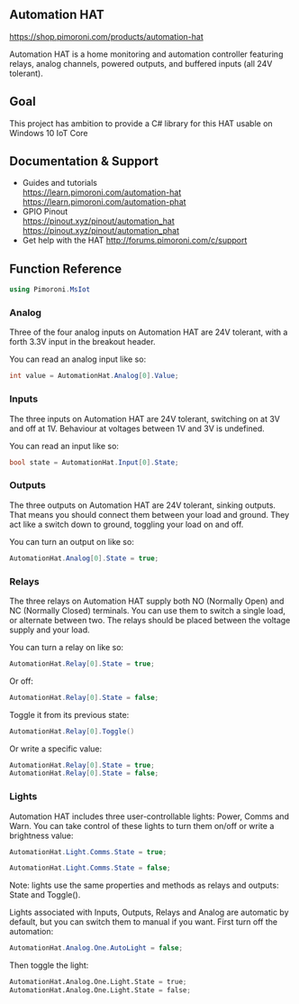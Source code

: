 ## Automation HAT

https://shop.pimoroni.com/products/automation-hat  

Automation HAT is a home monitoring and automation controller featuring relays, analog channels, powered outputs, and buffered inputs (all 24V tolerant).

## Goal

This project has ambition to provide a C# library for this HAT usable on Windows 10 IoT Core

## Documentation & Support

* Guides and tutorials  
https://learn.pimoroni.com/automation-hat  
https://learn.pimoroni.com/automation-phat  
* GPIO Pinout  
https://pinout.xyz/pinout/automation_hat  
https://pinout.xyz/pinout/automation_phat  
* Get help with the HAT
http://forums.pimoroni.com/c/support

## Function Reference

```c#
using Pimoroni.MsIot
```


### Analog

Three of the four analog inputs on Automation HAT are 24V tolerant, with a forth 3.3V input in the breakout header.

You can read an analog input like so:

```c#
int value = AutomationHat.Analog[0].Value;
```

### Inputs

The three inputs on Automation HAT are 24V tolerant, switching on at 3V and off at 1V. Behaviour at voltages between 1V and 3V is undefined.

You can read an input like so:

```c#
bool state = AutomationHat.Input[0].State;
```

### Outputs

The three outputs on Automation HAT are 24V tolerant, sinking outputs. That means you should connect them between your load and ground. They act like a switch down to ground, toggling your load on and off.

You can turn an output on like so:

```c#
AutomationHat.Analog[0].State = true;
```

### Relays

The three relays on Automation HAT supply both NO (Normally Open) and NC (Normally Closed) terminals. You can use them to switch a single load, or alternate between two. The relays should be placed between the voltage supply and your load.

You can turn a relay on like so:

```c#
AutomationHat.Relay[0].State = true;
```

Or off:

```c#
AutomationHat.Relay[0].State = false;
```

Toggle it from its previous state:

```c#
AutomationHat.Relay[0].Toggle()
```

Or write a specific value:

```c#
AutomationHat.Relay[0].State = true;
AutomationHat.Relay[0].State = false;
```

### Lights

Automation HAT includes three user-controllable lights: Power, Comms and Warn. You can take control of these lights to turn them on/off or write a brightness value:

```c#
AutomationHat.Light.Comms.State = true;
```

```c#
AutomationHat.Light.Comms.State = false;
```

Note: lights use the same properties and methods as relays and outputs: State and Toggle().

Lights associated with Inputs, Outputs, Relays and Analog are automatic by default, but you can switch them to manual if you want. First turn off the automation:

```c#
AutomationHat.Analog.One.AutoLight = false;
```

Then toggle the light:

```python
AutomationHat.Analog.One.Light.State = true;
AutomationHat.Analog.One.Light.State = false;
```
